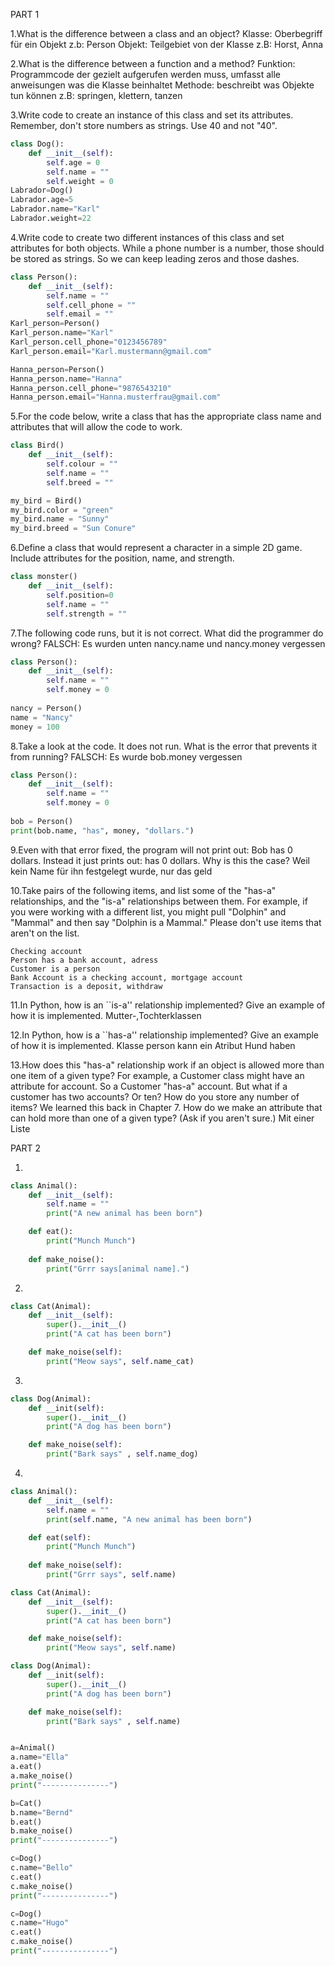 PART 1

1.What is the difference between a class and an object?
    Klasse: Oberbegriff für ein Objekt z.b: Person
    Objekt: Teilgebiet von der Klasse z.B: Horst, Anna

2.What is the difference between a function and a method?
    Funktion: Programmcode der gezielt aufgerufen werden muss, umfasst alle anweisungen was die Klasse beinhaltet
    Methode: beschreibt was Objekte tun können z.B: springen, klettern, tanzen

3.Write code to create an instance of this class and set its attributes. Remember, don't store numbers as strings. Use 40 and not "40".
```Python
class Dog():
    def __init__(self):
        self.age = 0
        self.name = ""
        self.weight = 0
Labrador=Dog()
Labrador.age=5
Labrador.name="Karl"
Labrador.weight=22
```

4.Write code to create two different instances of this class and set attributes for both objects. While a phone number is a number, those should be stored as strings. So we can keep leading zeros and those dashes.
```Python
class Person():
    def __init__(self):
        self.name = ""
        self.cell_phone = ""
        self.email = ""
Karl_person=Person()
Karl_person.name="Karl"
Karl_person.cell_phone="0123456789"
Karl_person.email="Karl.mustermann@gmail.com"

Hanna_person=Person()
Hanna_person.name="Hanna"
Hanna_person.cell_phone="9876543210"
Hanna_person.email="Hanna.musterfrau@gmail.com"
```

5.For the code below, write a class that has the appropriate class name and attributes that will allow the code to work.
```Python
class Bird()
    def __init__(self):
        self.colour = ""
        self.name = ""
        self.breed = ""

my_bird = Bird()
my_bird.color = "green"
my_bird.name = "Sunny"
my_bird.breed = "Sun Conure"
```

6.Define a class that would represent a character in a simple 2D game. Include attributes for the position, name, and strength.
```Python
class monster()
    def __init__(self):
        self.position=0
        self.name = ""
        self.strength = ""
```

7.The following code runs, but it is not correct. What did the programmer do wrong?
FALSCH: Es wurden unten nancy.name und nancy.money vergessen 
```Python
class Person():
    def __init__(self):
        self.name = ""
        self.money = 0
 
nancy = Person()
name = "Nancy"
money = 100

```

8.Take a look at the code. It does not run. What is the error that prevents it from running?
FALSCH: Es wurde bob.money vergessen
```Python
class Person():
    def __init__(self):
        self.name = ""
        self.money = 0
 
bob = Person()
print(bob.name, "has", money, "dollars.")
```

9.Even with that error fixed, the program will not print out:
Bob has 0 dollars.
Instead it just prints out:
has 0 dollars.
Why is this the case? 
Weil kein Name für ihn festgelegt wurde, nur das geld

10.Take pairs of the following items, and list some of the "has-a" relationships, and the "is-a" relationships between them. For example, if you were working with a different list, you might pull "Dolphin" and "Mammal" and then say "Dolphin is a Mammal." Please don't use items that aren't on the list.

    Checking account
    Person has a bank account, adress
    Customer is a person
    Bank Account is a checking account, mortgage account
    Transaction is a deposit, withdraw 

11.In Python, how is an ``is-a'' relationship implemented? Give an example of how it is implemented. 
    Mutter-,Tochterklassen 

12.In Python, how is a ``has-a'' relationship implemented? Give an example of how it is implemented.
    Klasse person kann ein Atribut Hund haben

13.How does this "has-a" relationship work if an object is allowed more than one item of a given type? For example, a Customer class might have an attribute for account. So a Customer "has-a" account. But what if a customer has two accounts? Or ten? How do you store any number of items? We learned this back in Chapter 7. How do we make an attribute that can hold more than one of a given type? (Ask if you aren't sure.)
    Mit einer Liste

PART 2

1.
```Python
class Animal():
    def __init__(self):
        self.name = ""
        print("A new animal has been born")

    def eat():
        print("Munch Munch")
 
    def make_noise():
        print("Grrr says[animal name].")
```

2.
```Python
class Cat(Animal):
    def __init__(self):
        super().__init__()
        print("A cat has been born")

    def make_noise(self):
        print("Meow says", self.name_cat)
```
3.
```Python
class Dog(Animal):
    def __init(self):
        super().__init__()
        print("A dog has been born")

    def make_noise(self):
        print("Bark says" , self.name_dog)
```
4.
```Python
class Animal():
    def __init__(self):
        self.name = ""
        print(self.name, "A new animal has been born")

    def eat(self):
        print("Munch Munch")
 
    def make_noise(self):
        print("Grrr says", self.name)

class Cat(Animal):
    def __init__(self):
        super().__init__()
        print("A cat has been born")

    def make_noise(self):
        print("Meow says", self.name)

class Dog(Animal):
    def __init(self):
        super().__init__()
        print("A dog has been born")

    def make_noise(self):
        print("Bark says" , self.name)


a=Animal()
a.name="Ella"
a.eat()
a.make_noise()
print("---------------")

b=Cat()
b.name="Bernd"
b.eat()
b.make_noise()
print("---------------")

c=Dog()
c.name="Bello"
c.eat()
c.make_noise()
print("---------------")

c=Dog()
c.name="Hugo"
c.eat()
c.make_noise()
print("---------------")

```
